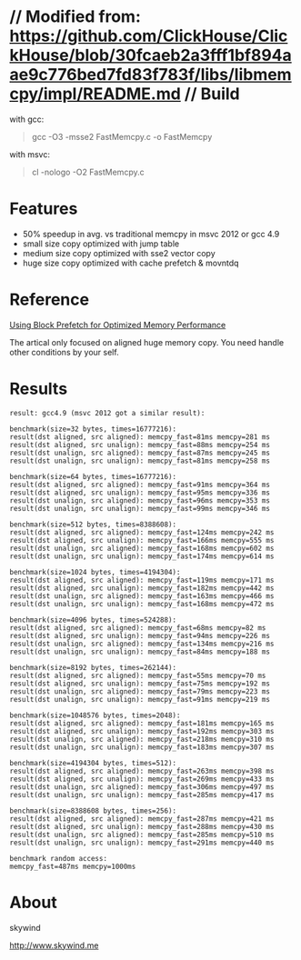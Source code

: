 // Modified from: https://github.com/ClickHouse/ClickHouse/blob/30fcaeb2a3fff1bf894aae9c776bed7fd83f783f/libs/libmemcpy/impl/README.md
//
Build
=====

with gcc:
> gcc -O3 -msse2 FastMemcpy.c -o FastMemcpy

with msvc:
> cl -nologo -O2 FastMemcpy.c

Features
========

* 50% speedup in avg. vs traditional memcpy in msvc 2012 or gcc 4.9
* small size copy optimized with jump table
* medium size copy optimized with sse2 vector copy
* huge size copy optimized with cache prefetch & movntdq

Reference
=========

[Using Block Prefetch for Optimized Memory Performance](http://files.rsdn.ru/23380/AMD_block_prefetch_paper.pdf)

The artical only focused on aligned huge memory copy. You need handle other conditions by your self.


Results
=======

```
result: gcc4.9 (msvc 2012 got a similar result):

benchmark(size=32 bytes, times=16777216):
result(dst aligned, src aligned): memcpy_fast=81ms memcpy=281 ms
result(dst aligned, src unalign): memcpy_fast=88ms memcpy=254 ms
result(dst unalign, src aligned): memcpy_fast=87ms memcpy=245 ms
result(dst unalign, src unalign): memcpy_fast=81ms memcpy=258 ms

benchmark(size=64 bytes, times=16777216):
result(dst aligned, src aligned): memcpy_fast=91ms memcpy=364 ms
result(dst aligned, src unalign): memcpy_fast=95ms memcpy=336 ms
result(dst unalign, src aligned): memcpy_fast=96ms memcpy=353 ms
result(dst unalign, src unalign): memcpy_fast=99ms memcpy=346 ms

benchmark(size=512 bytes, times=8388608):
result(dst aligned, src aligned): memcpy_fast=124ms memcpy=242 ms
result(dst aligned, src unalign): memcpy_fast=166ms memcpy=555 ms
result(dst unalign, src aligned): memcpy_fast=168ms memcpy=602 ms
result(dst unalign, src unalign): memcpy_fast=174ms memcpy=614 ms

benchmark(size=1024 bytes, times=4194304):
result(dst aligned, src aligned): memcpy_fast=119ms memcpy=171 ms
result(dst aligned, src unalign): memcpy_fast=182ms memcpy=442 ms
result(dst unalign, src aligned): memcpy_fast=163ms memcpy=466 ms
result(dst unalign, src unalign): memcpy_fast=168ms memcpy=472 ms

benchmark(size=4096 bytes, times=524288):
result(dst aligned, src aligned): memcpy_fast=68ms memcpy=82 ms
result(dst aligned, src unalign): memcpy_fast=94ms memcpy=226 ms
result(dst unalign, src aligned): memcpy_fast=134ms memcpy=216 ms
result(dst unalign, src unalign): memcpy_fast=84ms memcpy=188 ms

benchmark(size=8192 bytes, times=262144):
result(dst aligned, src aligned): memcpy_fast=55ms memcpy=70 ms
result(dst aligned, src unalign): memcpy_fast=75ms memcpy=192 ms
result(dst unalign, src aligned): memcpy_fast=79ms memcpy=223 ms
result(dst unalign, src unalign): memcpy_fast=91ms memcpy=219 ms

benchmark(size=1048576 bytes, times=2048):
result(dst aligned, src aligned): memcpy_fast=181ms memcpy=165 ms
result(dst aligned, src unalign): memcpy_fast=192ms memcpy=303 ms
result(dst unalign, src aligned): memcpy_fast=218ms memcpy=310 ms
result(dst unalign, src unalign): memcpy_fast=183ms memcpy=307 ms

benchmark(size=4194304 bytes, times=512):
result(dst aligned, src aligned): memcpy_fast=263ms memcpy=398 ms
result(dst aligned, src unalign): memcpy_fast=269ms memcpy=433 ms
result(dst unalign, src aligned): memcpy_fast=306ms memcpy=497 ms
result(dst unalign, src unalign): memcpy_fast=285ms memcpy=417 ms

benchmark(size=8388608 bytes, times=256):
result(dst aligned, src aligned): memcpy_fast=287ms memcpy=421 ms
result(dst aligned, src unalign): memcpy_fast=288ms memcpy=430 ms
result(dst unalign, src aligned): memcpy_fast=285ms memcpy=510 ms
result(dst unalign, src unalign): memcpy_fast=291ms memcpy=440 ms

benchmark random access:
memcpy_fast=487ms memcpy=1000ms

```


About
=====

skywind

http://www.skywind.me
